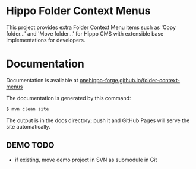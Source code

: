 
# Hippo Folder Context Menus

This project provides extra Folder Context Menu items such as 'Copy folder...' and 'Move folder...'
for Hippo CMS with extensible base implementations for developers.

# Documentation 

Documentation is available at [onehippo-forge.github.io/folder-context-menus](https://onehippo-forge.github.io/folder-context-menus)

The documentation is generated by this command:

```bash
$ mvn clean site
```

The output is in the docs directory; push it and GitHub Pages will serve the site automatically. 

## DEMO TODO
- if existing, move demo project in SVN as submodule in Git
